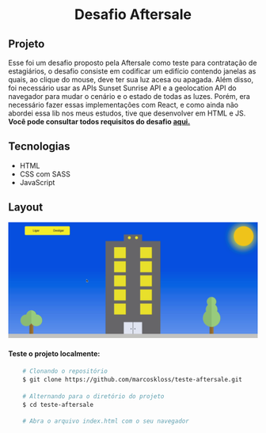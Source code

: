 <h1 align="center">
  Desafio Aftersale
</h1>

## Projeto
Esse foi um desafio proposto pela Aftersale como teste para contratação de estagiários, o desafio consiste em codificar um edifício contendo janelas as quais, ao clique do mouse, 
deve ter sua luz acesa ou apagada. Além disso, foi necessário usar as APIs Sunset Sunrise API e a geolocation API do navegador para mudar o cenário e o estado de todas as luzes.
Porém, era necessário fazer essas implementações com React, e como ainda não abordei essa lib nos meus estudos, tive que desenvolver em HTML e JS.
<br>**Você pode consultar todos requisitos do desafio [aqui.](https://github.com/Send4BR/challenges/blob/main/front-end-estagio.md#desafio-de-est%C3%A1gio-front-end)**

## Tecnologias
- HTML
- CSS com SASS
- JavaScript

## Layout
![](./preview.gif)


#### Teste o projeto localmente:

```bash
    # Clonando o repositório
    $ git clone https://github.com/marcoskloss/teste-aftersale.git
    
    # Alternando para o diretório do projeto
    $ cd teste-aftersale
    
    # Abra o arquivo index.html com o seu navegador
```
